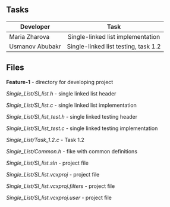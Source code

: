 ## Tasks

| Developer       | Task                                 |
| --------------- |:------------------------------------:|
| Maria Zharova   | Single-linked list implementation    |
| Usmanov Abubakr | Single-linked list testing, task 1.2 |


## Files

**Feature-1** - directory for developing project 

*Single_List/Sl_list.h* - single linked list header 

*Single_List/Sl_list.c* - single linked list implementation  

*Single_List/Sl_list_test.h* - single linked testing header

*Single_List/Sl_list_test.c* - single linked testing implementation

*Single_List/Task_1.2.c* - Task 1.2

*Single_List/Common.h* - fike with common definitions

*Single_List/Sl_list.sln* - project file

*Single_List/Sl_list.vcxproj* - project file

*Single_List/Sl_list.vcxproj.filters* - project file

*Single_List/Sl_list.vcxproj.user* - project file


